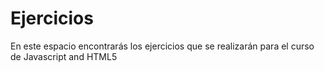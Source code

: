 # Ejercicios

En este espacio encontrarás los ejercicios que se realizarán para el curso de Javascript and HTML5
